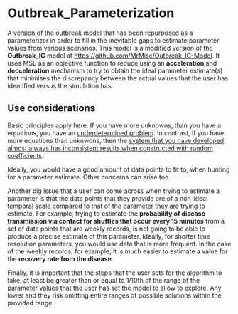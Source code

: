 # Outbreak_Parameterization

 A version of the outbreak model that has been repurposed as a parameterizer in order to fill in the inevitable gaps to estimate parameter values from various scenarios. This model is a modified version of the **Outbreak_IC** model at https://github.com/MrMisc/Outbreak_IC-Model. It uses MSE as an objective function to reduce using an **acceleration** and **decceleration** mechanism to try to obtain the ideal parameter estimate(s) that minimises the discrepancy between the actual values that the user has identified versus the simulation has.

## Use considerations

Basic principles apply here. If you have more unknowns, than you have a equations, you have an [underdetermined problem](https://math.libretexts.org/Bookshelves/Linear_Algebra/Matrix_Algebra_with_Computational_Applications_%28Colbry%29/08%3A_04_In-Class_Assignment_-_Linear_Algebra_and_Python/8.3%3A_Underdetermined_Systems). In contrast, if you have more equations than unknwons, then the [system that you have developed almost always has inconsistent results when constructed with random coefficients](https://en.wikipedia.org/wiki/Overdetermined_system).

Ideally, you would have a good amount of data points to fit to, when hunting for a parameter estimate. Other concerns can arise too. 

Another big issue that a user can come across when trying to estimate a parameter is that the data points that they provide are of a non-ideal temporal scale compared to that of the parameter they are trying to estimate. For example, trying to estimate the **probability of disease transmission via contact for shuffles that occur every 15 minutes** from a set of data points that are weekly records, is not going to be able to produce a precise estimate of this parameter. Ideally, for shorter time resolution parameters, you would use data that is more frequent. In the case of the weekly records, for example, it is much easier to estimate a value for the **recovery rate from the disease**.



Finally, it is important that the steps that the user sets for the algorithm to take, at least be greater than or equal to 1/10th of the range of the parameter values that the user has set the model to allow to explore. Any lower and they risk omitting entire ranges of possible solutions within the provided range.



